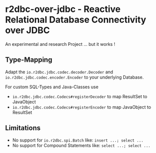 # r2dbc-over-jdbc - Reactive Relational Database Connectivity over JDBC

An experimental and research Project ... but it works !


## Type-Mapping
Adapt the `io.r2dbc.jdbc.codec.decoder.Decoder` and `io.r2dbc.jdbc.codec.encoder.Encoder`
to your underlying Database.

For custom SQL-Types and Java-Classes use
* `io.r2dbc.jdbc.codec.Codecs#registerDecoder` to map ResultSet to JavaObject 
* `io.r2dbc.jdbc.codec.Codecs#registerEncoder` to map JavaObject to ResultSet  


## Limitations
* No support for `io.r2dbc.spi.Batch` like: `insert ...; select ... `
* No support for Compound Statements  like: `select ...; select ...`
